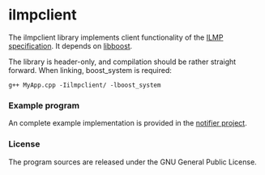 ilmpclient
==========

The ilmpclient library implements client functionality of the [ILMP specification](http://github.com/ImplicitLink/ilmpclient/blob/master/SPEC.md). It depends on [libboost](http://boost.org).

The library is header-only, and compilation should be rather straight forward. When linking, boost_system is required:

	g++ MyApp.cpp -Iilmpclient/ -lboost_system

### Example program ###
An complete example implementation is provided in the [notifier project](http://github.com/ImplicitLink/notifier).

### License ###
The program sources are released under the GNU General Public License.
